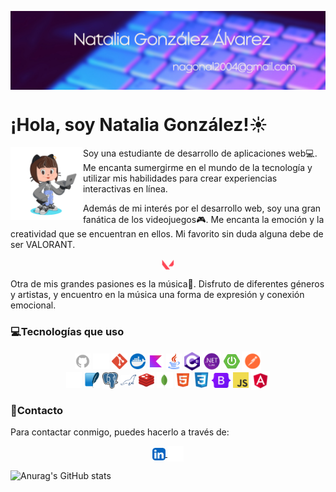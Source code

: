 <img src="./imgs/bannerLinkedin.png" alt="Banner" borderRadius='1rem' boxShadow = '0 3px 10px rgba(0,0,0,0.3)' align="center"></br>

# ¡Hola, soy Natalia González!☀️

<img src="./imgs/octocat.png" width=23% align=left />

Soy una estudiante de desarrollo de aplicaciones web💻. Me encanta sumergirme en el mundo de la tecnología y utilizar mis habilidades para crear experiencias interactivas en línea.

Además de mi interés por el desarrollo web, soy una gran fanática de los videojuegos🎮. Me encanta la emoción y la creatividad que se encuentran en ellos. Mi favorito sin duda alguna debe de ser VALORANT.

<p align="center">
<img src="./imgs/valorant.png" width=4% align=center />
</p>

Otra de mis grandes pasiones es la música🎵. Disfruto de diferentes géneros y artistas, y encuentro en la música una forma de expresión y conexión emocional.

### 💻Tecnologías que uso
<p align=center>
  <img src="./imgs/github.png" width=5% align=center />
  <img src="./imgs/gitkraken.png" width=5% align=center />
  <img src="./imgs/git.png" width=5% align=center />
  <img src="./imgs/dockerLogo.png" width=5% align=center />
  
  <img src="./imgs/kotlin.png" width=5% align=center />
  <img src="./imgs/java.png" width=5% align=center />
  <img src="./imgs/csharp.png" width=5% align=center />
  <img src="./imgs/netCore.png" width=6% align=center />
  <img src="./imgs/springboot.png" width=5% align=center />
  <img src="./imgs/postman.svg" width=6% align=center />
  <br>
  <img src="./imgs/mysql.png" width=5% align=center />
  <img src="./imgs/sqlite.png" width=5% align=center />
  <img src="./imgs/postgres.png" width=5% align=center />
  <img src="./imgs/mariadb.svg" width=5% align=center />
  <img src="./imgs/redis.webp" width=5% align=center />
  <img src="./imgs/mongo.svg" width=5% align=center />
  
  <img src="./imgs/html.png" width=5% align=center />
  <img src="./imgs/css.png" width=5% align=center />
  <img src="./imgs/bootstrap.png" width=6% align=center />
  <img src="./imgs/javascript.png" width=5% align=center />
  <img src="./imgs/angular.png" width=6% align=center />
</p>

### 📩Contacto
Para contactar conmigo, puedes hacerlo a través de:

<p align=center>
   <a href="https://www.linkedin.com/in/natalia-gonz%C3%A1lez-%C3%A1lvarez-83ba53303/">
    <img src="./imgs/linkedin.png" href="https://www.linkedin.com/in/natalia-gonz%C3%A1lez-%C3%A1lvarez-83ba53303/" width=4% align=center />
   </a>
  <a href="mailto:nagonal2004@gmail.com">
    <img src="./imgs/email.png" width=5% align=center />
  </a>
</p>


![Anurag's GitHub stats](https://github-readme-stats.vercel.app/api?username=ngalvez0910&show_icons=true&theme=radical)
